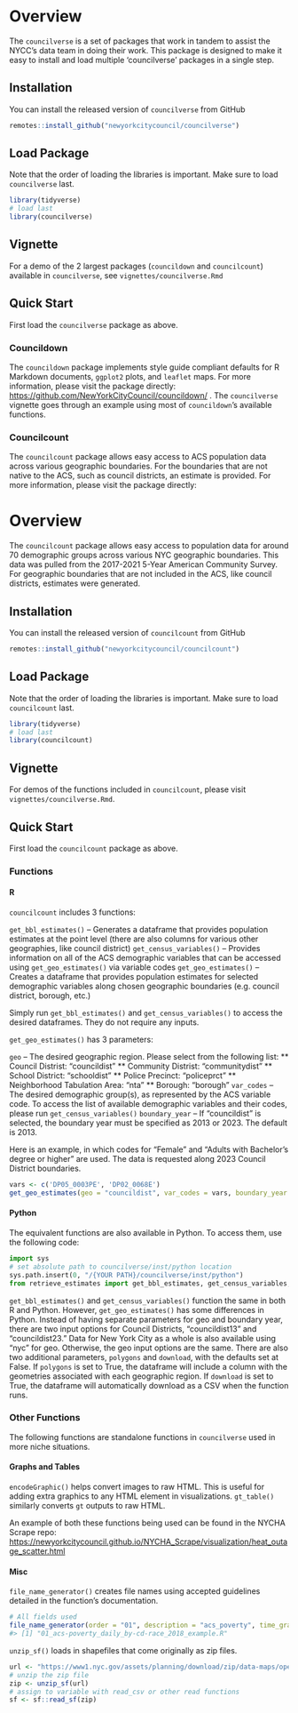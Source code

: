 
<!-- README.md is generated from README.Rmd. Please edit that file -->

# Overview

The `councilverse` is a set of packages that work in tandem to assist
the NYCC’s data team in doing their work. This package is designed to
make it easy to install and load multiple ‘councilverse’ packages in a
single step.

## Installation

You can install the released version of `councilverse` from GitHub

``` r
remotes::install_github("newyorkcitycouncil/councilverse")
```

## Load Package

Note that the order of loading the libraries is important. Make sure to
load `councilverse` last.

``` r
library(tidyverse)
# load last
library(councilverse)
```

## Vignette

For a demo of the 2 largest packages (`councildown` and `councilcount`)
available in `councilverse`, see `vignettes/councilverse.Rmd`

## Quick Start

First load the `councilverse` package as above.

### Councildown

The `councildown` package implements style guide compliant defaults for
R Markdown documents, `ggplot2` plots, and `leaflet` maps. For more
information, please visit the package directly:
<https://github.com/NewYorkCityCouncil/councildown/> . The
`councilverse` vignette goes through an example using most of
`councildown`’s available functions.

### Councilcount

The `councilcount` package allows easy access to ACS population data
across various geographic boundaries. For the boundaries that are not
native to the ACS, such as council districts, an estimate is provided.
For more information, please visit the package directly:

# Overview

The `councilcount` package allows easy access to population data for
around 70 demographic groups across various NYC geographic boundaries.
This data was pulled from the 2017-2021 5-Year American Community
Survey. For geographic boundaries that are not included in the ACS, like
council districts, estimates were generated.

## Installation

You can install the released version of `councilcount` from GitHub

``` r
remotes::install_github("newyorkcitycouncil/councilcount")
```

## Load Package

Note that the order of loading the libraries is important. Make sure to
load `councilcount` last.

``` r
library(tidyverse)
# load last
library(councilcount)
```

## Vignette

For demos of the functions included in `councilcount`, please visit
`vignettes/councilverse.Rmd`.

## Quick Start

First load the `councilcount` package as above.

### Functions

#### R

`councilcount` includes 3 functions:

`get_bbl_estimates()` – Generates a dataframe that provides population
estimates at the point level (there are also columns for various other
geographies, like council district) `get_census_variables()` – Provides
information on all of the ACS demographic variables that can be accessed
using `get_geo_estimates()` via variable codes `get_geo_estimates()` –
Creates a dataframe that provides population estimates for selected
demographic variables along chosen geographic boundaries (e.g. council
district, borough, etc.)

Simply run `get_bbl_estimates()` and `get_census_variables()` to access
the desired dataframes. They do not require any inputs.

`get_geo_estimates()` has 3 parameters:

`geo` – The desired geographic region. Please select from the following
list: \*\* Council Distrist: “councildist” \*\* Community Distrist:
“communitydist” \*\* School District: “schooldist” \*\* Police Precinct:
“policeprct” \*\* Neighborhood Tabulation Area: “nta” \*\* Borough:
“borough” `var_codes` – The desired demographic group(s), as represented
by the ACS variable code. To access the list of available demographic
variables and their codes, please run `get_census_variables()`
`boundary_year` – If “councildist” is selected, the boundary year must
be specified as 2013 or 2023. The default is 2013.

Here is an example, in which codes for “Female” and “Adults with
Bachelor’s degree or higher” are used. The data is requested along 2023
Council District boundaries.

``` r
vars <- c('DP05_0003PE', 'DP02_0068E')
get_geo_estimates(geo = "councildist", var_codes = vars, boundary_year = "2023") 
```

#### Python

The equivalent functions are also available in Python. To access them,
use the following code:

``` python
import sys
# set absolute path to councilverse/inst/python location
sys.path.insert(0, "/{YOUR PATH}/councilverse/inst/python")
from retrieve_estimates import get_bbl_estimates, get_census_variables, get_geo_estimates
```

`get_bbl_estimates()` and `get_census_variables()` function the same in
both R and Python. However, `get_geo_estimates()` has some differences
in Python. Instead of having separate parameters for geo and boundary
year, there are two input options for Council Districts, “councildist13”
and “councildist23.” Data for New York City as a whole is also available
using “nyc” for geo. Otherwise, the geo input options are the same.
There are also two additional parameters, `polygons` and `download`,
with the defaults set at False. If `polygons` is set to True, the
dataframe will include a column with the geometries associated with each
geographic region. If `download` is set to True, the dataframe will
automatically download as a CSV when the function runs.

### Other Functions

The following functions are standalone functions in `councilverse` used
in more niche situations.

#### Graphs and Tables

`encodeGraphic()` helps convert images to raw HTML. This is useful for
adding extra graphics to any HTML element in visualizations.
`gt_table()` similarly converts `gt` outputs to raw HTML.

An example of both these functions being used can be found in the NYCHA
Scrape repo:
<https://newyorkcitycouncil.github.io/NYCHA_Scrape/visualization/heat_outage_scatter.html>

#### Misc

`file_name_generator()` creates file names using accepted guidelines
detailed in the function’s documentation.

``` r
# All fields used
file_name_generator(order = "01", description = "acs_poverty", time_granularity = "daily", disaggregation_categories = c("cd", "race"), date_year = 2018, file_extension = ".R",... = "example")
#> [1] "01_acs-poverty_daily_by-cd-race_2018_example.R"
```

`unzip_sf()` loads in shapefiles that come originally as zip files.

``` r
url <- "https://www1.nyc.gov/assets/planning/download/zip/data-maps/open-data/nyct2020_22a.zip"
# unzip the zip file
zip <- unzip_sf(url)
# assign to variable with read_csv or other read functions
sf <- sf::read_sf(zip)
```
